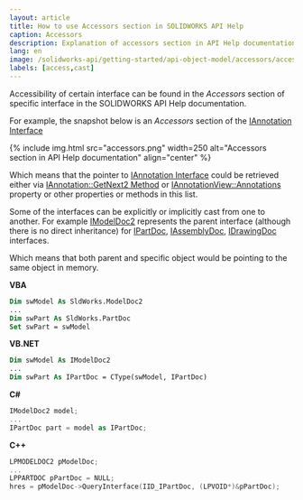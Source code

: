 ```yaml
---
layout: article
title: How to use Accessors section in SOLIDWORKS API Help
caption: Accessors
description: Explanation of accessors section in API Help documentation which helps to find the way of accessing specific objects in SOLIDWORKS API
lang: en
image: /solidworks-api/getting-started/api-object-model/accessors/accessors.png
labels: [access,cast]
---
```

Accessibility of certain interface can be found in the *Accessors* section of specific interface in the SOLIDWORKS API Help documentation.

For example, the snapshot below is an *Accessors* section of the [IAnnotation Interface](http://help.solidworks.com/2018/english/api/sldworksapi/SolidWorks.Interop.sldworks~SolidWorks.Interop.sldworks.IAnnotation.html)

{% include img.html src="accessors.png" width=250 alt="Accessors section in API Help documentation" align="center" %}

Which means that the pointer to [IAnnotation Interface](http://help.solidworks.com/2018/english/api/sldworksapi/SolidWorks.Interop.sldworks~SolidWorks.Interop.sldworks.IAnnotation.html) could be retrieved either via [IAnnotation::GetNext2 Method](http://help.solidworks.com/2018/english/api/sldworksapi/SOLIDWORKS.Interop.sldworks~SOLIDWORKS.Interop.sldworks.IAnnotation~GetNext3.html) or [IAnnotationView::Annotations](http://help.solidworks.com/2018/english/api/sldworksapi/SolidWorks.Interop.sldworks~SolidWorks.Interop.sldworks.IAnnotationView~Annotations.html) property or other properties or methods in this list.

Some of the interfaces can be explicitly or implicitly cast from one to another. For example [IModelDoc2](http://help.solidworks.com/2018/english/api/sldworksapi/SolidWorks.Interop.sldworks~SolidWorks.Interop.sldworks.IModelDoc2.html) represents the parent interface (although there is no direct inheritance) for [IPartDoc](http://help.solidworks.com/2018/english/api/sldworksapi/SolidWorks.Interop.sldworks~SolidWorks.Interop.sldworks.IPartDoc.html),
[IAssemblyDoc](http://help.solidworks.com/2018/english/api/sldworksapi/SolidWorks.Interop.sldworks~SolidWorks.Interop.sldworks.IAssemblyDoc.html), [IDrawingDoc](http://help.solidworks.com/2018/english/api/sldworksapi/SolidWorks.Interop.sldworks~SolidWorks.Interop.sldworks.IDrawingDoc.html) interfaces.

Which means that both parent and specific object would be pointing to the same object in memory.

**VBA**
~~~ vb
Dim swModel As SldWorks.ModelDoc2
...
Dim swPart As SldWorks.PartDoc
Set swPart = swModel
~~~

**VB.NET**
~~~ vb
Dim swModel As IModelDoc2
...
Dim swPart As IPartDoc = CType(swModel, IPartDoc)
~~~

**C#**
~~~ cs
IModelDoc2 model;
...
IPartDoc part = model as IPartDoc;
~~~

**C++**
~~~ cpp
LPMODELDOC2 pModelDoc;
...
LPPARTDOC pPartDoc = NULL;
hres = pModelDoc->QueryInterface(IID_IPartDoc, (LPVOID*)&pPartDoc);
~~~
